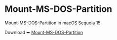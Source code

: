 # Mount-MS-DOS-Partition
Mount-MS-DOS-Partition in macOS Sequoia 15

Download ➥ [Mount-MS-DOS-Partition](https://github.com/chris1111/Mount-MS-DOS-Partition/raw/Master/Mount-MS-DOS-Partition.zip)
